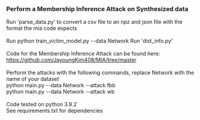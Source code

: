 ### Perform a Membership Inference Attack on Synthesized data

Run 'parse_data.py' to convert a csv file to an npz and json file with the format the mia code expects <br><br>
Run python train_victim_model.py --data Network
Run 'dist_info.py' <br><br>
Code for the Membership Inference Attack can be found here: <br>
https://github.com/JayoungKim408/MIA/tree/master <br><br>
Perform the attacks with the following commands, replace Network with the name of your dataset <br>
python main.py --data Network --attack fbb <br>
python main.py --data Network --attack wb <br><br>
Code tested on python 3.9.2<br>
See requirements.txt for dependencies
